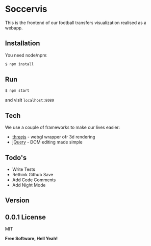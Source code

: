 Soccervis
===
This is the frontend of our football transfers visualization realised as a webapp.

Installation
----
You need node/npm:
```sh
$ npm install
```
Run
----
```sh
$ npm start
```
and visit ```localhost:8080```

Tech
----
We use a couple of frameworks to make our lives easier:

* [threejs] - webgl wrapper ofr 3d rendering
* [jQuery] - DOM editing made simple

Todo's
----

 - Write Tests
 - Rethink Github Save
 - Add Code Comments
 - Add Night Mode

Version
----
0.0.1
License
----
MIT

**Free Software, Hell Yeah!**

[threejs]:http://threejs.org/
[jQuery]:http://jquery.com
